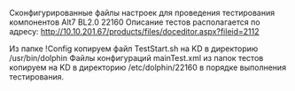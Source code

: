 Сконфигурированные файлы настроек для проведения тестирования компонентов Alt7 BL2.0 22160
Описание тестов располагается по адресу: http://10.10.201.67/products/files/doceditor.aspx?fileid=2112

Из папке !Config копируем файл TestStart.sh на KD в директорию /usr/bin/dolphin
Файлы конфигураций mainTest.xml из папок тестов копируем на KD в директорию /etc/dolphin/22160 в порядке выполнения тестирования.


